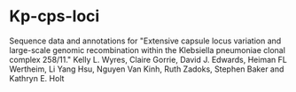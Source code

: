 Kp-cps-loci
===========

Sequence data and annotations for "Extensive capsule locus variation and large-scale genomic recombination within the Klebsiella pneumoniae clonal complex 258/11." Kelly L. Wyres, Claire Gorrie, David J. Edwards, Heiman FL Wertheim, Li Yang Hsu, Nguyen Van Kinh,  Ruth Zadoks, Stephen Baker and Kathryn E. Holt
